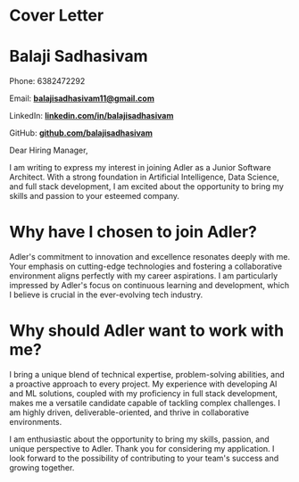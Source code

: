 # Cover Letter
# Balaji Sadhasivam

Phone: 6382472292

Email: **balajisadhasivam11@gmail.com**

LinkedIn: **[linkedin.com/in/balajisadhasivam](https://www.linkedin.com/in/balajisadhasivam/)**

GitHub: **[github.com/balajisadhasivam](https://github.com/balajisadhasivam)**

Dear Hiring Manager,

I am writing to express my interest in joining Adler as a Junior Software Architect. 
With a strong foundation in Artificial Intelligence, Data Science, and full stack development, 
I am excited about the opportunity to bring my skills and passion to your esteemed company.

# Why have I chosen to join Adler?

Adler's commitment to innovation and excellence resonates deeply with me. Your emphasis on cutting-edge technologies and fostering a collaborative environment aligns perfectly with my career aspirations. I am particularly impressed by Adler's focus on continuous learning and development, which I believe is crucial in the ever-evolving tech industry.

# Why should Adler want to work with me?

I bring a unique blend of technical expertise, problem-solving abilities, and a proactive approach to every project. My experience with developing AI and ML solutions, coupled with my proficiency in full stack development, makes me a versatile candidate capable of tackling complex challenges. I am highly driven, deliverable-oriented, and thrive in collaborative environments. 

I am enthusiastic about the opportunity to bring my skills, passion, and unique perspective to Adler. Thank you for considering my application. I look forward to the possibility of contributing to your team's success and growing together.

